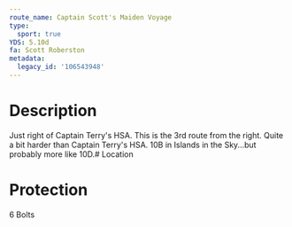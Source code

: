 ```yaml
---
route_name: Captain Scott's Maiden Voyage
type:
  sport: true
YDS: 5.10d
fa: Scott Roberston
metadata:
  legacy_id: '106543948'
---
```

# Description
Just right of Captain Terry's HSA. This is the 3rd route from the right. Quite a bit harder than Captain Terry's HSA. 10B in Islands in the Sky...but probably more like 10D.# Location
# Protection
6 Bolts